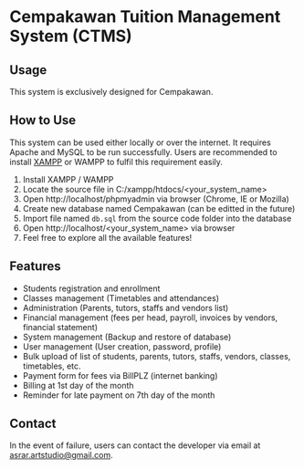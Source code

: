# Cempakawan Tuition Management System (CTMS)

## Usage

This system is exclusively designed for Cempakawan. 

## How to Use

This system can be used either locally or over the internet. It requires Apache and MySQL to be run successfully. Users are recommended to install  [XAMPP](https://www.apachefriends.org/download.html) or WAMPP to fulfil this requirement easily.

1. Install XAMPP / WAMPP
2. Locate the source file in C:/xampp/htdocs/<your_system_name>
3. Open http://localhost/phpmyadmin via browser (Chrome, IE or Mozilla)
4. Create new database named Cempakawan (can be editted in the future)
5. Import file named ```db.sql``` from the source code folder into the database
6. Open http://localhost/<your_system_name> via browser
7. Feel free to explore all the available features!

## Features

- Students registration and enrollment
- Classes management (Timetables and attendances)
- Administration (Parents, tutors, staffs and vendors list)
- Financial management (fees per head, payroll, invoices by vendors, financial statement)
- System management (Backup and restore of database)
- User management (User creation, password, profile)
- Bulk upload of list of students, parents, tutors, staffs, vendors, classes, timetables, etc.
- Payment form for fees via BillPLZ (internet banking)
- Billing at 1st day of the month
- Reminder for late payment on 7th day of the month

## Contact

In the event of failure, users can contact the developer via email at asrar.artstudio@gmail.com.
